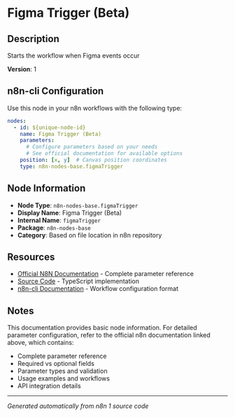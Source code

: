 # Figma Trigger (Beta)

## Description

Starts the workflow when Figma events occur

**Version**: 1

## n8n-cli Configuration

Use this node in your n8n workflows with the following type:

```yaml
nodes:
  - id: ${unique-node-id}
    name: Figma Trigger (Beta)
    parameters:
      # Configure parameters based on your needs
      # See official documentation for available options
    position: [x, y]  # Canvas position coordinates
    type: n8n-nodes-base.figmaTrigger
```

## Node Information

- **Node Type**: `n8n-nodes-base.figmaTrigger`
- **Display Name**: Figma Trigger (Beta)
- **Internal Name**: `figmaTrigger`
- **Package**: `n8n-nodes-base`
- **Category**: Based on file location in n8n repository

## Resources

- [Official N8N Documentation](https://docs.n8n.io/integrations/builtin/app-nodes/n8n-nodes-base.figmatrigger/) - Complete parameter reference
- [Source Code](https://github.com/n8n-io/n8n/blob/master/packages/nodes-base/nodes/Figma/FigmaTrigger.node.ts) - TypeScript implementation
- [n8n-cli Documentation](https://github.com/edenreich/n8n-cli) - Workflow configuration format

## Notes

This documentation provides basic node information. For detailed parameter configuration, 
refer to the official n8n documentation linked above, which contains:

- Complete parameter reference
- Required vs optional fields
- Parameter types and validation
- Usage examples and workflows
- API integration details

---
*Generated automatically from n8n 1 source code*

